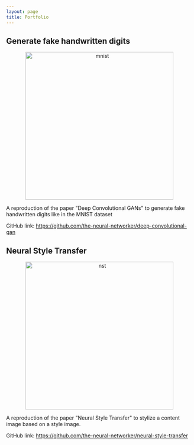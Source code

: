 ```yaml
---
layout: page
title: Portfolio
---
```


## Generate fake handwritten digits

<p align="center">
<img src="{{ '/' | relative_url }}assets/img/result_mnist.png" alt="mnist" width="400"/>
</p>

A reproduction of the paper "Deep Convolutional GANs" to generate fake handwritten digits like in the MNIST dataset

GitHub link: https://github.com/the-neural-networker/deep-convolutional-gan

## Neural Style Transfer

<p align="center">
<img src="{{ '/' | relative_url }}assets/img/result_collage.png" alt="nst" width="400"/>
</p>

A reproduction of the paper "Neural Style Transfer" to stylize a content image based on a style image.

GitHub link: https://github.com/the-neural-networker/neural-style-transfer